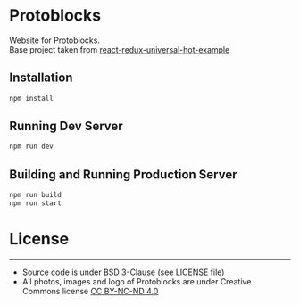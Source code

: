 # Protoblocks
Website for Protoblocks.  
Base project taken from [react-redux-universal-hot-example](https://github.com/erikras/react-redux-universal-hot-example)  

## Installation

```bash
npm install
```

## Running Dev Server

```bash
npm run dev
```

## Building and Running Production Server

```bash
npm run build
npm run start
```

# License
--------------
* Source code is under BSD 3-Clause (see LICENSE file)
* All photos, images and logo of Protoblocks are under Creative Commons license [CC BY-NC-ND 4.0](https://creativecommons.org/licenses/by-nc-nd/4.0/)
